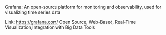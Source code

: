 Grafana: An open-source platform for monitoring and observability, used for visualizing time series data

Link: https://grafana.com/
Open Source, Web-Based, Real-Time Visualization,Integration with Big Data Tools
